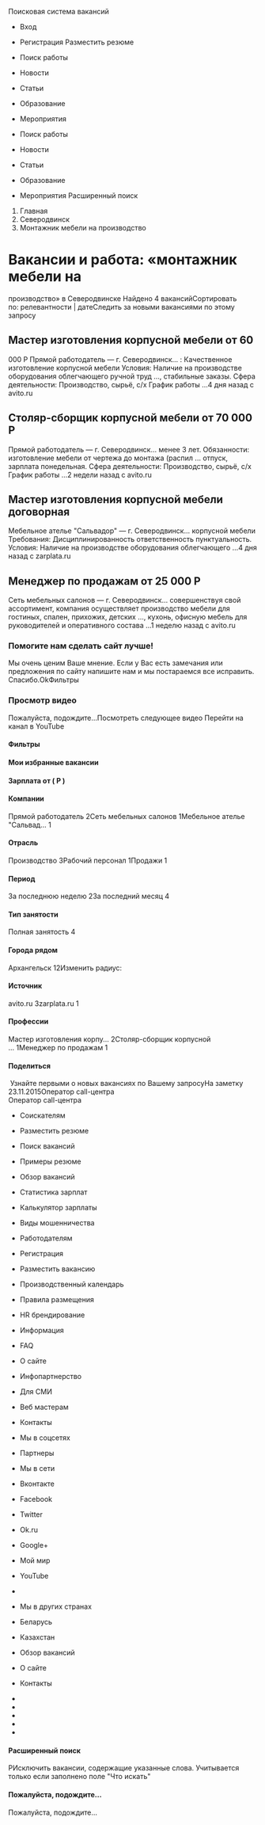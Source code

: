 Поисковая система вакансий
- Вход
- Регистрация
Разместить резюме
- Поиск работы
- Новости
- Статьи
- Образование
- Мероприятия

- Поиск работы
- Новости
- Статьи
- Образование
- Мероприятия
Расширенный
поиск
1. Главная
2. Северодвинск
3. Монтажник мебели на производство


# Вакансии и работа: «монтажник мебели на
производство» в Северодвинске
Найдено 4 вакансийСортировать по: релевантности
| датеСледить за новыми вакансиями по этому запросу
## Мастер изготовления корпусной мебели от 60
000 P
Прямой работодатель — г. Северодвинск... : Качественное
изготовление корпусной мебели Условия: Наличие
на производстве оборудования облегчающего ручной
труд ..., стабильные заказы. Сфера деятельности:
Производство, сырьё, с/х График работы ...4 дня
назад с avito.ru
## Столяр-сборщик корпусной мебели от 70 000 P
Прямой работодатель — г. Северодвинск... менее
3 лет. Обязанности: изготовление мебели от чертежа
до монтажа (распил ... отпуск, зарплата понедельная.
Сфера деятельности: Производство, сырьё, с/х
График работы ...2 недели назад с avito.ru
## Мастер изготовления корпусной мебели договорная
Мебельное ателье "Сальвадор" — г. Северодвинск...
корпусной мебели Требования: Дисциплинированность
ответственность пунктуальность. Условия: Наличие
на производстве оборудования облегчающего ...4
дня назад с zarplata.ru
## Менеджер по продажам от 25 000 P
Сеть мебельных салонов — г. Северодвинск...
совершенствуя свой ассортимент, компания
осуществляет производство мебели для гостиных,
спален, прихожих, детских ..., кухонь, офисную
мебель для руководителей и оперативного состава
...1 неделю назад с avito.ru
### Помогите нам cделать сайт лучше!
Мы очень ценим Ваше мнение. Если у Вас есть замечания
или предложения по сайту напишите нам и мы постараемся
все исправить. Спасибо.OkФильтры
### Просмотр видео
Пожалуйста, подождите...Посмотреть следующее
видео Перейти на канал в YouTube
#### Фильтры

#### Мои избранные вакансии

####  Зарплата от ( P )

####  Компании
Прямой работодатель 2Сеть мебельных
салонов 1Мебельное ателье "Сальвад... 1
####  Отрасль
Производство 3Рабочий персонал 1Продажи 1
####  Период
За последнюю неделю 2За последний месяц 4
####  Тип занятости
Полная занятость 4
####  Города рядом
Архангельск 12Изменить радиус:
####  Источник
avito.ru 3zarplata.ru 1
####  Профессии
Мастер изготовления корпу... 2Столяр-сборщик
корпусной ... 1Менеджер по продажам 1
#### Поделиться
 Узнайте первыми о новых вакансиях по Вашему
запросуНа заметку  
23.11.2015Оператор call-центра  
Оператор call-центра  

-   Соискателям  
- Разместить резюме
- Поиск вакансий
- Примеры резюме
- Обзор вакансий
- Статистика зарплат
- Калькулятор зарплаты
- Виды мошенничества

-   Работодателям  
- Регистрация
- Разместить вакансию
- Производственный календарь
- Правила размещения
- HR брендирование

-   Информация  
- FAQ
- О сайте
- Инфопартнерство
- Для СМИ
- Веб мастерам
- Контакты
- Мы в соцсетях
- Партнеры

-   Мы в сети  
- Вконтакте
- Facebook
- Twitter
- Ok.ru
- Google+
- Мой мир
- YouTube
-  

-   Мы в других странах  
- Беларусь
- Казахстан

- Обзор вакансий
- О сайте
- Контакты

-
-
-
-
-

#### Расширенный поиск
PИсключить вакансии, содержащие указанные слова.
Учитывается только если заполнено поле "Что
искать"
#### Пожалуйста, подождите...
Пожалуйста, подождите...
